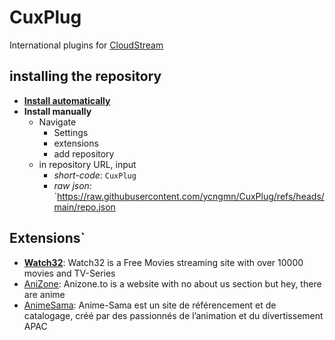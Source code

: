 # CuxPlug
International plugins for [CloudStream](https://cloudstream.on.fleek.co)
## installing the repository
- [**Install automatically**](https://self-similarity.github.io/http-protocol-redirector?r=cloudstreamrepo://raw.githubusercontent.com/ycngmn/CuxPlug/refs/heads/main/repo.json)
- **Install manually**
  - Navigate
    - Settings
    - extensions
    - add repository
  - in repository URL, input
    - *short-code*: `CuxPlug`
    - *raw json*: `https://raw.githubusercontent.com/ycngmn/CuxPlug/refs/heads/main/repo.json
## Extensions`
- [**Watch32**](https://watch32.sx): Watch32 is a Free Movies streaming site with over 10000 movies and TV-Series
- [AniZone](https://anizone.to): Anizone.to is a website with no about us section but hey, there are anime
- [AnimeSama](https://anime-sama.fr): Anime-Sama est un site de référencement et de catalogage, créé par des passionnés de l’animation et du divertissement APAC
